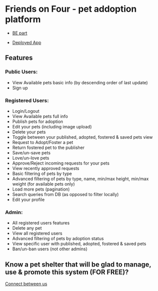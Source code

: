 # Friends on Four - pet addoption platform

- [BE part](https://github.com/YanivAf/Friends-on-Four-Pets-Adoption-BE)

- [Deployed App](https://friends-on-four.netlify.app/)

## Features
### Public Users:
- View Available pets basic info (by descending order of last update)
- Sign up

### Registered Users:
- Login/Logout
- View Available pets full info
- Publish pets for adoption
- Edit your pets (including image upload)
- Delete your pets
- Toggle between your published, adopted, fostered & saved pets view
- Request to Adopt/Foster a pet
- Return fostered pet to the publisher
- Save/un-save pets
- Love/un-love pets
- Approve/Reject incoming requests for your pets
- View recently approved requests
- Basic filtering of pets by type
- Advanced filtering of pets by type, name, min/max height, min/max weight (for available pets only)
- Load more pets (pagination)
- Search queries from DB (as opposed to filter locally)
- Edit your profile

### Admin:
- All registered users features
- Delete any pet
- View all registered users
- Advanced filtering of pets by adoption status
- View specific user with published, adopted, fostered & saved pets
- Ban/un-ban users (not other admins)

## Know a pet shelter that will be glad to manage, use & promote this system (FOR FREE)?
[Connect between us](mailto:yanivaflalo@gmail.com)

